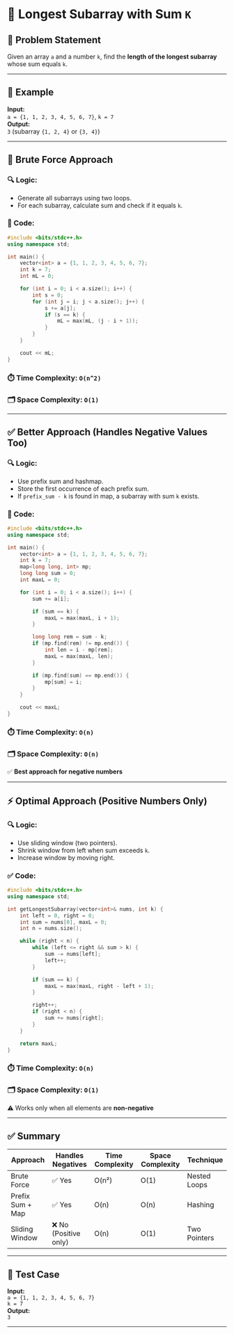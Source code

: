 
# 🧮 Longest Subarray with Sum `K`

## 🧠 Problem Statement
Given an array `a` and a number `k`, find the **length of the longest subarray** whose sum equals `k`.

---

## 📌 Example
**Input:**  
`a = {1, 1, 2, 3, 4, 5, 6, 7}`, `k = 7`  
**Output:**  
`3` (subarray `{1, 2, 4}` or `{3, 4}`)

---

## 🐌 Brute Force Approach

### 🔍 Logic:
- Generate all subarrays using two loops.
- For each subarray, calculate sum and check if it equals `k`.

### 🧾 Code:
```cpp
#include <bits/stdc++.h>
using namespace std;

int main() {
    vector<int> a = {1, 1, 2, 3, 4, 5, 6, 7};
    int k = 7;
    int mL = 0;

    for (int i = 0; i < a.size(); i++) {
        int s = 0;
        for (int j = i; j < a.size(); j++) {
            s += a[j];
            if (s == k) {
                mL = max(mL, (j - i + 1));
            }
        }
    }

    cout << mL;
}
```

### ⏱️ Time Complexity: `O(n^2)`  
### 🗂️ Space Complexity: `O(1)`

---

## ✅ Better Approach (Handles Negative Values Too)

### 🔍 Logic:
- Use prefix sum and hashmap.
- Store the first occurrence of each prefix sum.
- If `prefix_sum - k` is found in map, a subarray with sum `k` exists.

### 🧾 Code:
```cpp
#include <bits/stdc++.h>
using namespace std;

int main() {
    vector<int> a = {1, 1, 2, 3, 4, 5, 6, 7};
    int k = 7;
    map<long long, int> mp;
    long long sum = 0;
    int maxL = 0;

    for (int i = 0; i < a.size(); i++) {
        sum += a[i];

        if (sum == k) {
            maxL = max(maxL, i + 1);
        }

        long long rem = sum - k;
        if (mp.find(rem) != mp.end()) {
            int len = i - mp[rem];
            maxL = max(maxL, len);
        }

        if (mp.find(sum) == mp.end()) {
            mp[sum] = i;
        }
    }

    cout << maxL;
}
```

### ⏱️ Time Complexity: `O(n)`  
### 🗂️ Space Complexity: `O(n)`  
✅ **Best approach for negative numbers**

---

## ⚡ Optimal Approach (Positive Numbers Only)

### 🔍 Logic:
- Use sliding window (two pointers).
- Shrink window from left when sum exceeds `k`.
- Increase window by moving right.

### ✅ Code:
```cpp
#include <bits/stdc++.h>
using namespace std;

int getLongestSubarray(vector<int>& nums, int k) {
    int left = 0, right = 0;
    int sum = nums[0], maxL = 0;
    int n = nums.size();

    while (right < n) {
        while (left <= right && sum > k) {
            sum -= nums[left];
            left++;
        }

        if (sum == k) {
            maxL = max(maxL, right - left + 1);
        }

        right++;
        if (right < n) {
            sum += nums[right];
        }
    }

    return maxL;
}
```

### ⏱️ Time Complexity: `O(n)`  
### 🗂️ Space Complexity: `O(1)`  
⚠️ Works only when all elements are **non-negative**

---

## ✅ Summary

| Approach         | Handles Negatives | Time Complexity | Space Complexity | Technique      |
|------------------|-------------------|------------------|------------------|----------------|
| Brute Force       | ✅ Yes           | O(n²)            | O(1)             | Nested Loops   |
| Prefix Sum + Map  | ✅ Yes           | O(n)             | O(n)             | Hashing        |
| Sliding Window     | ❌ No (Positive only) | O(n)        | O(1)             | Two Pointers   |

---

## 🧪 Test Case
**Input:**  
`a = {1, 1, 2, 3, 4, 5, 6, 7}`  
`k = 7`  
**Output:**  
`3`

---
